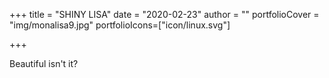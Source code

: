 +++
title = "SHINY LISA"
date = "2020-02-23"
author = ""
portfolioCover = "img/monalisa9.jpg"
portfolioIcons=["icon/linux.svg"]

+++

Beautiful isn't it?